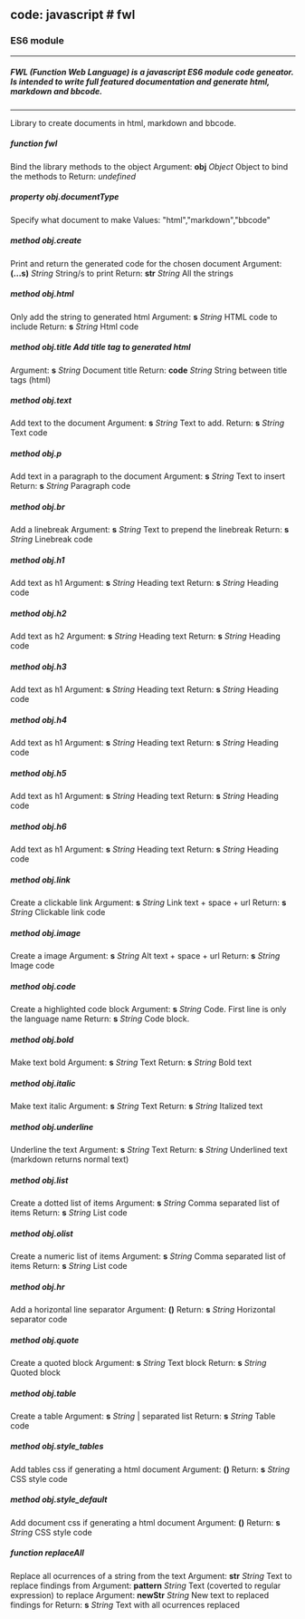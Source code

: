 code: javascript                                                       # fwl
---
### ES6 module
---
##### FWL (Function Web Language) is a javascript ES6 module code geneator. Is intended to write full featured documentation and generate html, markdown and bbcode.
---
Library to create documents in html, markdown and bbcode.



##### _function_ **fwl**
Bind the library methods to the object
Argument: **obj** _Object_   Object to bind the methods to
Return: _undefined_



##### _property_ **obj.documentType**
Specify what document to make
Values: "html","markdown","bbcode"



##### _method_ **obj.create**
Print and return the generated code for the chosen document
Argument: **(...s)** _String_   String/s to print
Return: **str** _String_   All the strings



##### _method_ **obj.html**
Only add the string to generated html
Argument: **s** _String_   HTML code to include
Return: **s** _String_   Html code
                                                                                                                                              
##### _method_ **obj.title**                                           Add title tag to generated html
Argument: **s** _String_   Document title
Return: **code** _String_   String between title tags (html)



##### _method_ **obj.text**
Add text to the document
Argument: **s** _String_   Text to add.
Return: **s** _String_   Text code



##### _method_ **obj.p**
Add text in a paragraph to the document
Argument: **s** _String_   Text to insert
Return: **s** _String_   Paragraph code



##### _method_ **obj.br**
Add a linebreak
Argument: **s** _String_   Text to prepend the linebreak
Return: **s** _String_   Linebreak code



##### _method_ **obj.h1**
Add text as h1
Argument: **s** _String_   Heading text
Return: **s** _String_   Heading code



##### _method_ **obj.h2**
Add text as h2
Argument: **s** _String_   Heading text
Return: **s** _String_   Heading code



##### _method_ **obj.h3**
Add text as h1
Argument: **s** _String_   Heading text
Return: **s** _String_   Heading code



##### _method_ **obj.h4**
Add text as h1
Argument: **s** _String_   Heading text
Return: **s** _String_   Heading code



##### _method_ **obj.h5**
Add text as h1
Argument: **s** _String_   Heading text
Return: **s** _String_   Heading code



##### _method_ **obj.h6**
Add text as h1
Argument: **s** _String_   Heading text
Return: **s** _String_   Heading code



##### _method_ **obj.link**
Create a clickable link
Argument: **s** _String_   Link text + space + url
Return: **s** _String_   Clickable link code



##### _method_ **obj.image**
Create a image
Argument: **s** _String_   Alt text + space + url
Return: **s** _String_   Image code



##### _method_ **obj.code**
Create a highlighted code block
Argument: **s** _String_   Code. First line is only the language name
Return: **s** _String_   Code block.



##### _method_ **obj.bold**
Make text bold
Argument: **s** _String_   Text
Return: **s** _String_   Bold text



##### _method_ **obj.italic**
Make text italic
Argument: **s** _String_   Text
Return: **s** _String_   Italized text



##### _method_ **obj.underline**
Underline the text
Argument: **s** _String_   Text
Return: **s** _String_   Underlined text (markdown returns normal text)



##### _method_ **obj.list**
Create a dotted list of items
Argument: **s** _String_   Comma separated list of items
Return: **s** _String_   List code



##### _method_ **obj.olist**
Create a numeric list of items
Argument: **s** _String_   Comma separated list of items
Return: **s** _String_   List code



##### _method_ **obj.hr**
Add a horizontal line separator
Argument: **()**
Return: **s** _String_   Horizontal separator code



##### _method_ **obj.quote**
Create a quoted block
Argument: **s** _String_   Text block
Return: **s** _String_   Quoted block



##### _method_ **obj.table**
Create a table
Argument: **s** _String_   | separated list
Return: **s** _String_   Table code



##### _method_ **obj.style_tables**
Add tables css if generating a html document
Argument: **()**
Return: **s** _String_   CSS style code



##### _method_ **obj.style_default**
Add document css if generating a html document
Argument: **()**
Return: **s** _String_   CSS style code



##### _function_ **replaceAll**
Replace all ocurrences of a string from the text
Argument: **str** _String_   Text to replace findings from
Argument: **pattern** _String_   Text (coverted to regular expression) to replace
Argument: **newStr** _String_   New text to replaced findings for
Return: **s** _String_   Text with all ocurrences replaced
